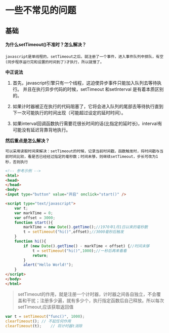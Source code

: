 # 一些不常见的问题

## 基础

#### 为什么setTimeout()不准时？怎么解决？

	javascript是单线程的，setTimeout之后，就注册了一个事件，进入事件队列中排队，有空(同步程序运行完和设置的时间到了)才执行，所以就慢了。

**中正说法**

1. 首先，javascript引擎只有一个线程，这迫使异步事件只能加入队列去等待执行。 并且在执行异步代码的时候，setTimeout 和setInterval 是有着本质区别的。 

2. 如果计时器被正在执行的代码阻塞了，它将会进入队列的尾部去等待执行直到下一次可能执行的时间出现（可能超过设定的延时时间）。 

3. 如果interval回调函数执行需要花很长时间的话(比指定的延时长)，interval有可能没有延迟背靠背地执行。

**然后重点是怎么解决？**

	可以采用读取时间来解决：setTimeout的时候，记录当前时间戳，函数触发时，将时间戳与当前时间比较，看是否已经经过指定的毫秒数；时间未够，则继续setTimeout，步长可改为1秒，否则执行

``` html
<!-- 参考示例 -->
<html>
<head>
</head>
<body>
<input type="button" value="开启" onclick="start()" />

<script type="text/javascript">
    var t;
    var markTime = 0;
    var offset = 3000;
    function start(){
        markTime = new Date().getTime();//1970年1月1日以来的毫秒数
        t = setTimeout("hi()",offset);//3000毫秒后触发
    }
    function hi(){
        if (new Date().getTime() - markTime < offset) {//时间未够
            t = setTimeout("hi()",1000);//一秒后再来看看
            return;
        }
        alert("Hello World!");
    }
</script>
</body>
</html>
```

> setTimeout的作用，就是注册一个计时器，计时器之间各自独立，不会覆盖和干扰；注册多少遍，就有多少个，执行指定函数后自己释放。所以每次setTimeout,应该获取返回值

``` js
var t = setTimeout("func()", 1000);
clearTimeout();	// 不起任何作用
clearTimeout(t);	// 将计时器t消除
```


